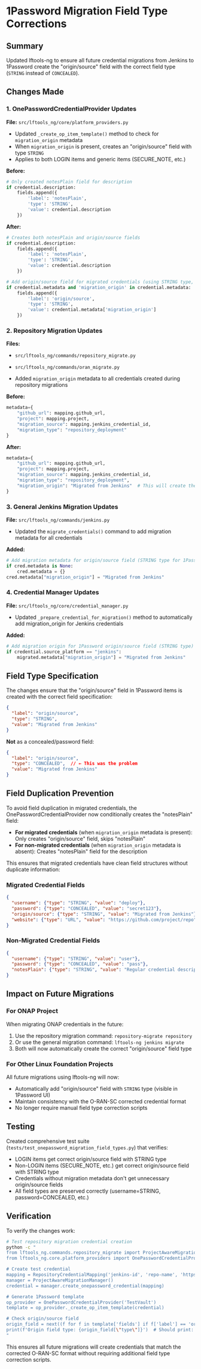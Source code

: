 <!--
SPDX-License-Identifier: Apache-2.0
SPDX-FileCopyrightText: 2025 The Linux Foundation
-->

# 1Password Migration Field Type Corrections

## Summary

Updated lftools-ng to ensure all future credential migrations from Jenkins to 1Password create the "origin/source" field with the correct field type (`STRING` instead of `CONCEALED`).

## Changes Made

### 1. OnePasswordCredentialProvider Updates

**File:** `src/lftools_ng/core/platform_providers.py`

- Updated `_create_op_item_template()` method to check for `migration_origin` metadata
- When `migration_origin` is present, creates an "origin/source" field with type `STRING`
- Applies to both LOGIN items and generic items (SECURE_NOTE, etc.)

**Before:**

```python
# Only created notesPlain field for description
if credential.description:
    fields.append({
        'label': 'notesPlain',
        'type': 'STRING',
        'value': credential.description
    })
```

**After:**

```python
# Creates both notesPlain and origin/source fields
if credential.description:
    fields.append({
        'label': 'notesPlain',
        'type': 'STRING',
        'value': credential.description
    })

# Add origin/source field for migrated credentials (using STRING type, not CONCEALED)
if credential.metadata and 'migration_origin' in credential.metadata:
    fields.append({
        'label': 'origin/source',
        'type': 'STRING',
        'value': credential.metadata['migration_origin']
    })
```

### 2. Repository Migration Updates

**Files:**

- `src/lftools_ng/commands/repository_migrate.py`
- `src/lftools_ng/commands/oran_migrate.py`

- Added `migration_origin` metadata to all credentials created during repository migrations

**Before:**

```python
metadata={
    "github_url": mapping.github_url,
    "project": mapping.project,
    "migration_source": mapping.jenkins_credential_id,
    "migration_type": "repository_deployment"
}
```

**After:**

```python
metadata={
    "github_url": mapping.github_url,
    "project": mapping.project,
    "migration_source": mapping.jenkins_credential_id,
    "migration_type": "repository_deployment",
    "migration_origin": "Migrated from Jenkins"  # This will create the origin/source field as STRING type
}
```

### 3. General Jenkins Migration Updates

**File:** `src/lftools_ng/commands/jenkins.py`

- Updated the `migrate_credentials()` command to add migration metadata for all credentials

**Added:**

```python
# Add migration metadata for origin/source field (STRING type for 1Password)
if cred.metadata is None:
    cred.metadata = {}
cred.metadata["migration_origin"] = "Migrated from Jenkins"
```

### 4. Credential Manager Updates

**File:** `src/lftools_ng/core/credential_manager.py`

- Updated `_prepare_credential_for_migration()` method to automatically add migration_origin for Jenkins credentials

**Added:**

```python
# Add migration origin for 1Password origin/source field (STRING type)
if credential.source_platform == "jenkins":
    migrated.metadata["migration_origin"] = "Migrated from Jenkins"
```

## Field Type Specification

The changes ensure that the "origin/source" field in 1Password items is created with the correct field specification:

```json
{
  "label": "origin/source",
  "type": "STRING",
  "value": "Migrated from Jenkins"
}
```

**Not** as a concealed/password field:

```json
{
  "label": "origin/source",
  "type": "CONCEALED",  // ← This was the problem
  "value": "Migrated from Jenkins"
}
```

## Field Duplication Prevention

To avoid field duplication in migrated credentials, the OnePasswordCredentialProvider now conditionally creates the "notesPlain" field:

- **For migrated credentials** (when `migration_origin` metadata is present): Only creates "origin/source" field, skips "notesPlain"
- **For non-migrated credentials** (when `migration_origin` metadata is absent): Creates "notesPlain" field for the description

This ensures that migrated credentials have clean field structures without duplicate information:

### Migrated Credential Fields

```json
{
  "username": {"type": "STRING", "value": "deploy"},
  "password": {"type": "CONCEALED", "value": "secret123"},
  "origin/source": {"type": "STRING", "value": "Migrated from Jenkins"},
  "website": {"type": "URL", "value": "https://github.com/project/repo"}
}
```

### Non-Migrated Credential Fields

```json
{
  "username": {"type": "STRING", "value": "user"},
  "password": {"type": "CONCEALED", "value": "pass"},
  "notesPlain": {"type": "STRING", "value": "Regular credential description"}
}
```

## Impact on Future Migrations

### For ONAP Project

When migrating ONAP credentials in the future:

1. Use the repository migration command: `repository-migrate repository`
2. Or use the general migration command: `lftools-ng jenkins migrate`
3. Both will now automatically create the correct "origin/source" field type

### For Other Linux Foundation Projects

All future migrations using lftools-ng will now:

- Automatically add "origin/source" field with `STRING` type (visible in 1Password UI)
- Maintain consistency with the O-RAN-SC corrected credential format
- No longer require manual field type correction scripts

## Testing

Created comprehensive test suite (`tests/test_onepassword_migration_field_types.py`) that verifies:

- LOGIN items get correct origin/source field with STRING type
- Non-LOGIN items (SECURE_NOTE, etc.) get correct origin/source field with STRING type
- Credentials without migration metadata don't get unnecessary origin/source fields
- All field types are preserved correctly (username=STRING, password=CONCEALED, etc.)

## Verification

To verify the changes work:

```bash
# Test repository migration credential creation
python -c "
from lftools_ng.commands.repository_migrate import ProjectAwareMigrationManager, RepositoryCredentialMapping
from lftools_ng.core.platform_providers import OnePasswordCredentialProvider

# Create test credential
mapping = RepositoryCredentialMapping('jenkins-id', 'repo-name', 'https://github.com/test/repo', 'user', 'pass', 'Project')
manager = ProjectAwareMigrationManager()
credential = manager.create_onepassword_credential(mapping)

# Generate 1Password template
op_provider = OnePasswordCredentialProvider('TestVault')
template = op_provider._create_op_item_template(credential)

# Check origin/source field
origin_field = next((f for f in template['fields'] if f['label'] == 'origin/source'), None)
print(f'Origin field type: {origin_field[\"type\"]}')  # Should print: STRING
"
```

This ensures all future migrations will create credentials that match the corrected O-RAN-SC format without requiring additional field type correction scripts.
